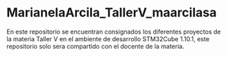 # MarianelaArcila_TallerV_maarcilasa
En este repositorio se encuentran consignados los diferentes proyectos de la materia Taller V  en el ambiente de desarrollo STM32Cube 1.10.1, este repositorio solo sera compartido con el docente de la materia.
